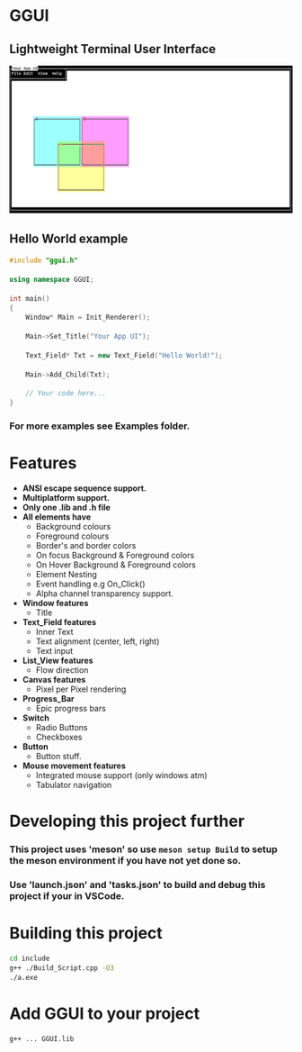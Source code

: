 # GGUI

## Lightweight Terminal User Interface

<img src="Banner.png"/>

## Hello World example
```C++
#include "ggui.h"

using namespace GGUI;

int main() 
{
    Window* Main = Init_Renderer();

    Main->Set_Title("Your App UI");

    Text_Field* Txt = new Text_Field("Hello World!");

    Main->Add_Child(Txt);

    // Your code here...
}
```
### For more examples see Examples folder. 

# Features
- **ANSI escape sequence support.**
- **Multiplatform support.**
- **Only one .lib and .h file**
- **All elements have**
    - Background colours
    - Foreground colours
    - Border's and border colors
    - On focus Background & Foreground colors
    - On Hover Background & Foreground colors
    - Element Nesting
    - Event handling e.g On_Click()
    - Alpha channel transparency support. 
- **Window features**
    - Title
- **Text_Field features**
    - Inner Text
    - Text alignment (center, left, right)
    - Text input
- **List_View features**
    - Flow direction
- **Canvas features**
    - Pixel per Pixel rendering
- **Progress_Bar**
    - Epic progress bars
- **Switch**
    - Radio Buttons
    - Checkboxes
- **Button**
    - Button stuff.
- **Mouse movement features**
    - Integrated mouse support (only windows atm)
    - Tabulator navigation

# Developing this project further
### This project uses 'meson' so use `meson setup Build` to setup the meson environment if you have not yet done so.
### Use 'launch.json' and 'tasks.json' to build and debug this project if your in VSCode.

# Building this project
```bash
cd include
g++ ./Build_Script.cpp -O3
./a.exe
```

# Add GGUI to your project
```
g++ ... GGUI.lib
```